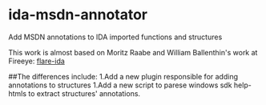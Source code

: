 # ida-msdn-annotator
Add MSDN annotations to IDA imported functions and structures

This work is almost based on Moritz Raabe and William Ballenthin's work at Fireeye: <a href="https://github.com/fireeye/flare-ida"> flare-ida </a>

##The differences include:
1.Add a new plugin responsible for adding annotations to structures
1.Add a new script to parese windows sdk help-htmls to extract structures' annotations.

